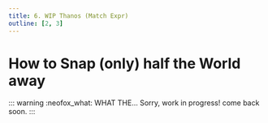 ```yaml
---
title: 6. WIP Thanos (Match Expr)
outline: [2, 3]
---
```


# How to Snap (only) half the World away

::: warning :neofox_what: WHAT THE...
Sorry, work in progress! come back soon.
:::

